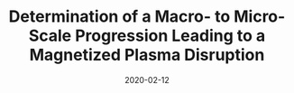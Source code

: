 ---
title: "Determination of a Macro- to Micro-Scale Progression Leading to a Magnetized Plasma Disruption"
collection: publications
permalink: /publication/2009-10-01-paper-title-number-1
authors: Byonghoon Seo, <b>Pakorn Wongwaitayakornkul</b>, Magnus A. Haw, Ryan S. Marshall, Hui Li, and Paul M. Bellan
excerpt: 'We reported observations and a model of a sausage-to-kink instability sequence that breaks off the plasma and causes a fast
magnetic reconnection.'
date: 2020-02-12
venue: 'PoP, 27, 022109'
doi: "https://doi.org/10.3847/2041-8213/ab6b2d"
img: 'p5.png'
pub: 1
---